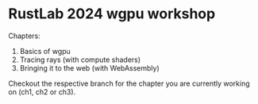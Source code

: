 # RustLab 2024 wgpu workshop

Chapters:

1. Basics of wgpu
2. Tracing rays (with compute shaders)
3. Bringing it to the web (with WebAssembly)

Checkout the respective branch for the chapter you are currently working on (ch1, ch2 or ch3).
